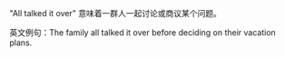 "All talked it over" 意味着一群人一起讨论或商议某个问题。

英文例句：The family all talked it over before deciding on their vacation plans.